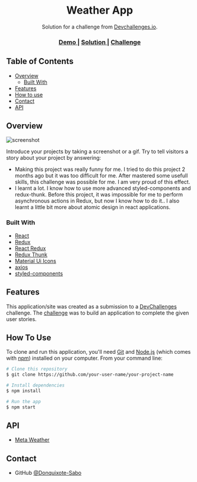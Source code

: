 <!-- Please update value in the {}  -->

<h1 align="center">Weather App</h1>

<div align="center">
   Solution for a challenge from  <a href="http://devchallenges.io" target="_blank">Devchallenges.io</a>.
</div>

<div align="center">
  <h3>
    <a href="https://donquixotesabo.github.io/Weather-App/">
      Demo
    </a>
    <span> | </span>
    <a href="https://github.com/DonquixoteSabo/Weather-App">
      Solution
    </a>
    <span> | </span>
    <a href="https://devchallenges.io/challenges/mM1UIenRhK808W8qmLWv">
      Challenge
    </a>
  </h3>
</div>

<!-- TABLE OF CONTENTS -->

## Table of Contents

- [Overview](#overview)
  - [Built With](#built-with)
- [Features](#features)
- [How to use](#how-to-use)
- [Contact](#contact)
- [API](#api)

<!-- OVERVIEW -->

## Overview

![screenshot](https://i.imgur.com/rgplGxz.png)

Introduce your projects by taking a screenshot or a gif. Try to tell visitors a story about your project by answering:

- Making this project was really funny for me. I tried to do this project 2 months ago but it was too difficult for me. After mastered some usefull skills, this challenge was possible for me. I am very proud of this effect.
- I learnt a lot. I know how to use more advanced styled-components and redux-thunk. Before this project, it was impossible for me to perform asynchronous actions in Redux, but now I know how to do it.. I also learnt a little bit more about atomic design in react applications.

### Built With

<!-- This section should list any major frameworks that you built your project using. Here are a few examples.-->

- [React](https://reactjs.org/)
- [Redux](https://redux.js.org/)
- [React Redux](https://react-redux.js.org/)
- [Redux Thunk](https://github.com/reduxjs/redux-thunk)
- [Material Ui Icons](https://material-ui.com/components/material-icons/)
- [axios](https://github.com/axios/axios)
- [styled-components](https://styled-components.com/)

## Features

<!-- List the features of your application or follow the template. Don't share the figma file here :) -->

This application/site was created as a submission to a [DevChallenges](https://devchallenges.io/challenges) challenge. The [challenge](https://devchallenges.io/challenges/mM1UIenRhK808W8qmLWv) was to build an application to complete the given user stories.

## How To Use

<!-- Example: -->

To clone and run this application, you'll need [Git](https://git-scm.com) and [Node.js](https://nodejs.org/en/download/) (which comes with [npm](http://npmjs.com)) installed on your computer. From your command line:

```bash
# Clone this repository
$ git clone https://github.com/your-user-name/your-project-name

# Install dependencies
$ npm install

# Run the app
$ npm start
```

## API

<!-- This section should list any articles or add-ons/plugins that helps you to complete the project. This is optional but it will help you in the future. For example: -->

- [Meta Weather](https://www.metaweather.com/api/)

## Contact

- GitHub [@Donquixote-Sabo](https://github.com/DonquixoteSabo/)
